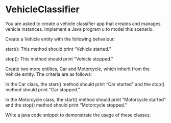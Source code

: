 # VehicleClassifier

You are asked to create a vehicle classifier app that creates and manages vehicle instances. Implement a Java program u to model this scenario.

Create a Vehicle entity with the following behvaiour:

start(): This method should print “Vehicle started.”

stop(): This method should print “Vehicle stopped.”

Create two more entities, Car and Motorcycle, which inherit from the Vehicle entity. The criteria are as follows:

In the Car class, the start() method should print “Car started” and the stop() method should print “Car stopped.”

In the Motorcycle class, the start() method should print “Motorcycle started” and the stop() method should print “Motorcycle stopped.”

Write a java code snippet to demonstrate the usage of these classes.
